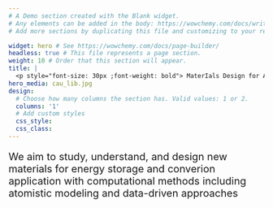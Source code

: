 ```yaml
---
# A Demo section created with the Blank widget.
# Any elements can be added in the body: https://wowchemy.com/docs/writing-markdown-latex/
# Add more sections by duplicating this file and customizing to your requirements.

widget: hero # See https://wowchemy.com/docs/page-builder/
headless: true # This file represents a page section.
weight: 10 # Order that this section will appear.
title: |
  <p style="font-size: 30px ;font-weight: bold"> MaterIals Design for Advanced energy Solutions (MIDAS) Lab</p>
hero_media: cau_lib.jpg
design:
  # Choose how many columns the section has. Valid values: 1 or 2.
  columns: '1'
  # Add custom styles
  css_style:
  css_class:
---
```


<p style="font-size: 20px">We aim to study, understand, and design new materials for energy storage and converion application with computational methods including atomistic modeling and data-driven approaches</p>



